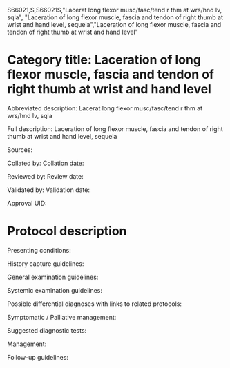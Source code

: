 S66021,S,S66021S,"Lacerat long flexor musc/fasc/tend r thm at wrs/hnd lv, sqla", "Laceration of long flexor muscle, fascia and tendon of right thumb at wrist and hand level, sequela","Laceration of long flexor muscle, fascia and tendon of right thumb at wrist and hand level"
# Category title: Laceration of long flexor muscle, fascia and tendon of right thumb at wrist and hand level

Abbreviated description: Lacerat long flexor musc/fasc/tend r thm at wrs/hnd lv, sqla

Full description: Laceration of long flexor muscle, fascia and tendon of right thumb at wrist and hand level, sequela

Sources:

Collated by:
Collation date:

Reviewed by:
Review date:

Validated by:
Validation date:

Approval UID:

# Protocol description

Presenting conditions:

History capture guidelines:

General examination guidelines:

Systemic examination guidelines:

Possible differential diagnoses with links to related protocols:

Symptomatic / Palliative management:

Suggested diagnostic tests:

Management:

Follow-up guidelines:

